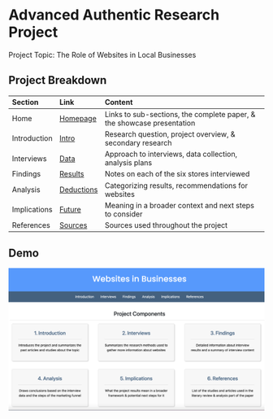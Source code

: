 # Advanced Authentic Research Project
Project Topic: The Role of Websites in Local Businesses
## Project Breakdown
Section    | Link   | Content |
| :--- | :---- | :-------------- | 
Home  | [Homepage](https://hannahjzhang.github.io/aar/) | Links to  sub-sections, the complete paper, & the showcase presentation
Introduction   | [Intro](https://hannahjzhang.github.io/aar/pages/intro.html)  | Research question, project overview, & secondary research
Interviews  | [Data](https://hannahjzhang.github.io/aar/pages/interview.html) | Approach to interviews, data collection, analysis plans
Findings   | [Results](https://hannahjzhang.github.io/aar/pages/findings.html)  | Notes on each of the six stores interviewed
Analysis   | [Deductions](https://hannahjzhang.github.io/aar/pages/analysis.html)  | Categorizing results, recommendations for websites
Implications   | [Future](https://hannahjzhang.github.io/aar/pages/implications.html)  | Meaning in a broader context and next steps to consider
References  | [Sources](https://hannahjzhang.github.io/aar/pages/references.html) | Sources used throughout the project

## Demo
![Home Page](images/demo.png "Home Page")